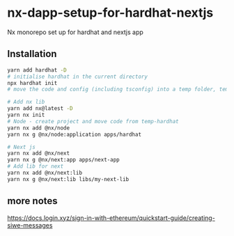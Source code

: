 # nx-dapp-setup-for-hardhat-nextjs

Nx monorepo set up for hardhat and nextjs app

## Installation

```bash
yarn add hardhat -D
# initialise hardhat in the current directory
npx hardhat init
# move the code and config (including tsconfig) into a temp folder, temp-hardhat

# Add nx lib
yarn add nx@latest -D
yarn nx init
# Node - create project and move code from temp-hardhat
yarn nx add @nx/node
yarn nx g @nx/node:application apps/hardhat

# Next js
yarn nx add @nx/next
yarn nx g @nx/next:app apps/next-app
# Add lib for next
yarn nx add @nx/next:lib
yarn nx g @nx/next:lib libs/my-next-lib
```

## more notes

https://docs.login.xyz/sign-in-with-ethereum/quickstart-guide/creating-siwe-messages
